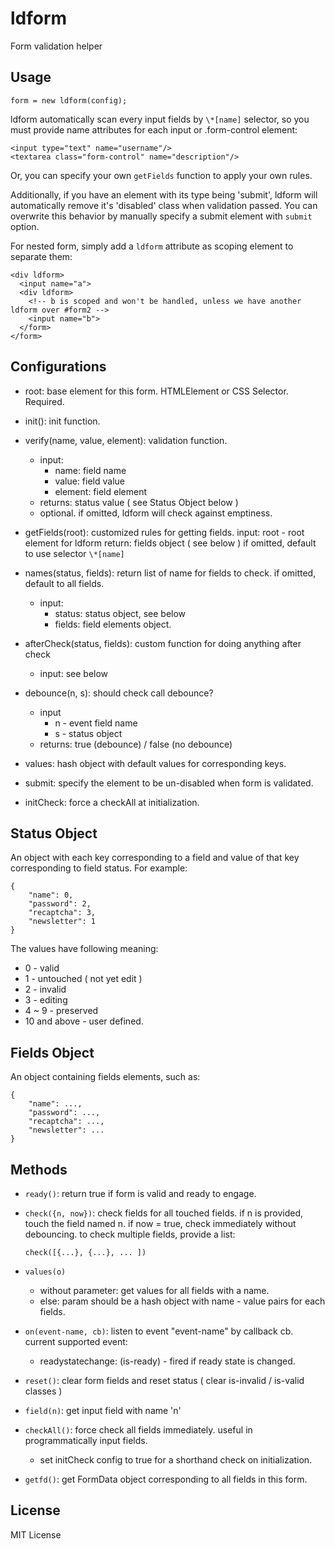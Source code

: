 # ldform

Form validation helper


## Usage

    form = new ldform(config);


ldform automatically scan every input fields by `\*[name]` selector, so you must provide name attributes for each input or .form-control element:

    <input type="text" name="username"/>
    <textarea class="form-control" name="description"/>

Or, you can specify your own `getFields` function to apply your own rules.

Additionally, if you have an element with its type being 'submit', ldform will automatically remove it's 'disabled' class when validation passed. You can overwrite this behavior by manually specify a submit element with `submit` option.

For nested form, simply add a `ldform` attribute as scoping element to separate them:

    <div ldform>
      <input name="a">
      <div ldform>
        <!-- b is scoped and won't be handled, unless we have another ldform over #form2 -->
        <input name="b">
      </form>
    </form>


## Configurations

 * root: base element for this form. HTMLElement or CSS Selector. Required.
 * init(): init function.
 * verify(name, value, element): validation function.
   * input:
     * name: field name
     * value: field value
     * element: field element
   * returns: status value ( see Status Object below )
   * optional. if omitted, ldform will check against emptiness.
 * getFields(root): customized rules for getting fields.
   input: root - root element for ldform
   return: fields object ( see below )
   if omitted, default to use selector `\*[name]`
   
 * names(status, fields): return list of name for fields to check. if omitted, default to all fields.
   * input:
     * status: status object, see below
     * fields: field elements object.
 * afterCheck(status, fields): custom function for doing anything after check
   * input: see below
 * debounce(n, s): should check call debounce?
   * input
     * n - event field name
     * s - status object
   * returns: true (debounce) / false (no debounce)
 * values: hash object with default values for corresponding keys.
 * submit: specify the element to be un-disabled when form is validated.
 * initCheck: force a checkAll at initialization.


## Status Object

An object with each key corresponding to a field and value of that key corresponding to field status. For example:

    {
        "name": 0,
        "password": 2,
        "recaptcha": 3,
        "newsletter": 1
    }

The values have following meaning:

 * 0 - valid
 * 1 - untouched ( not yet edit )
 * 2 - invalid
 * 3 - editing
 * 4 ~ 9 - preserved
 * 10 and above - user defined.


## Fields Object

An object containing fields elements, such as:

    {
        "name": ...,
        "password": ...,
        "recaptcha": ...,
        "newsletter": ...
    }


## Methods

 - `ready()`: return true if form is valid and ready to engage.
 - `check({n, now})`: check fields for all touched fields. if n is provided, touch the field named n.
   if now = true, check immediately without debouncing.
   to check multiple fields, provide a list:

       check([{...}, {...}, ... ])

 - `values(o)`
   - without parameter: get values for all fields with a name.
   - else: param should be a hash object with name - value pairs for each fields.
 - `on(event-name, cb)`: listen to event "event-name" by callback cb. current supported event:
   - readystatechange: (is-ready) - fired if ready state is changed.
 - `reset()`: clear form fields and reset status ( clear is-invalid  / is-valid classes )
 - `field(n)`: get input field with name 'n'
 - `checkAll()`: force check all fields immediately. useful in programmatically input fields.
   - set initCheck config to true for a shorthand check on initialization.
 - `getfd()`: get FormData object corresponding to all fields in this form.


## License

MIT License

